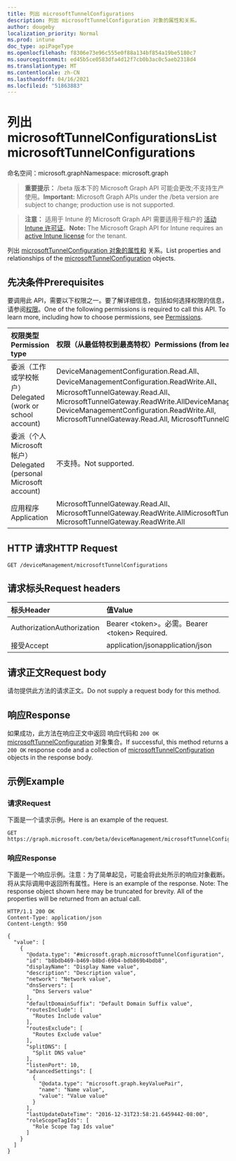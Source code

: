 ```yaml
---
title: 列出 microsoftTunnelConfigurations
description: 列出 microsoftTunnelConfiguration 对象的属性和关系。
author: dougeby
localization_priority: Normal
ms.prod: intune
doc_type: apiPageType
ms.openlocfilehash: f8306e73e96c555e0f88a134bf854a19be5180c7
ms.sourcegitcommit: ed45b5ce0583dfa4d12f7cb0b3ac0c5aeb2318d4
ms.translationtype: MT
ms.contentlocale: zh-CN
ms.lasthandoff: 04/16/2021
ms.locfileid: "51863883"
---
```

# <a name="list-microsofttunnelconfigurations"></a><span data-ttu-id="40f67-103">列出 microsoftTunnelConfigurations</span><span class="sxs-lookup"><span data-stu-id="40f67-103">List microsoftTunnelConfigurations</span></span>

<span data-ttu-id="40f67-104">命名空间：microsoft.graph</span><span class="sxs-lookup"><span data-stu-id="40f67-104">Namespace: microsoft.graph</span></span>

> <span data-ttu-id="40f67-105">**重要提示：** /beta 版本下的 Microsoft Graph API 可能会更改;不支持生产使用。</span><span class="sxs-lookup"><span data-stu-id="40f67-105">**Important:** Microsoft Graph APIs under the /beta version are subject to change; production use is not supported.</span></span>

> <span data-ttu-id="40f67-106">**注意：** 适用于 Intune 的 Microsoft Graph API 需要适用于租户的 [活动 Intune 许可证](https://go.microsoft.com/fwlink/?linkid=839381)。</span><span class="sxs-lookup"><span data-stu-id="40f67-106">**Note:** The Microsoft Graph API for Intune requires an [active Intune license](https://go.microsoft.com/fwlink/?linkid=839381) for the tenant.</span></span>

<span data-ttu-id="40f67-107">列出 [microsoftTunnelConfiguration 对象的属性和](../resources/intune-mstunnel-microsofttunnelconfiguration.md) 关系。</span><span class="sxs-lookup"><span data-stu-id="40f67-107">List properties and relationships of the [microsoftTunnelConfiguration](../resources/intune-mstunnel-microsofttunnelconfiguration.md) objects.</span></span>

## <a name="prerequisites"></a><span data-ttu-id="40f67-108">先决条件</span><span class="sxs-lookup"><span data-stu-id="40f67-108">Prerequisites</span></span>
<span data-ttu-id="40f67-p101">要调用此 API，需要以下权限之一。要了解详细信息，包括如何选择权限的信息，请参阅[权限](/graph/permissions-reference)。</span><span class="sxs-lookup"><span data-stu-id="40f67-p101">One of the following permissions is required to call this API. To learn more, including how to choose permissions, see [Permissions](/graph/permissions-reference).</span></span>

|<span data-ttu-id="40f67-111">权限类型</span><span class="sxs-lookup"><span data-stu-id="40f67-111">Permission type</span></span>|<span data-ttu-id="40f67-112">权限（从最低特权到最高特权）</span><span class="sxs-lookup"><span data-stu-id="40f67-112">Permissions (from least to most privileged)</span></span>|
|:---|:---|
|<span data-ttu-id="40f67-113">委派（工作或学校帐户）</span><span class="sxs-lookup"><span data-stu-id="40f67-113">Delegated (work or school account)</span></span>|<span data-ttu-id="40f67-114">DeviceManagementConfiguration.Read.All、DeviceManagementConfiguration.ReadWrite.All、MicrosoftTunnelGateway.Read.All、MicrosoftTunnelGateway.ReadWrite.All</span><span class="sxs-lookup"><span data-stu-id="40f67-114">DeviceManagementConfiguration.Read.All, DeviceManagementConfiguration.ReadWrite.All, MicrosoftTunnelGateway.Read.All, MicrosoftTunnelGateway.ReadWrite.All</span></span>|
|<span data-ttu-id="40f67-115">委派（个人 Microsoft 帐户）</span><span class="sxs-lookup"><span data-stu-id="40f67-115">Delegated (personal Microsoft account)</span></span>|<span data-ttu-id="40f67-116">不支持。</span><span class="sxs-lookup"><span data-stu-id="40f67-116">Not supported.</span></span>|
|<span data-ttu-id="40f67-117">应用程序</span><span class="sxs-lookup"><span data-stu-id="40f67-117">Application</span></span>|<span data-ttu-id="40f67-118">MicrosoftTunnelGateway.Read.All、MicrosoftTunnelGateway.ReadWrite.All</span><span class="sxs-lookup"><span data-stu-id="40f67-118">MicrosoftTunnelGateway.Read.All, MicrosoftTunnelGateway.ReadWrite.All</span></span>|

## <a name="http-request"></a><span data-ttu-id="40f67-119">HTTP 请求</span><span class="sxs-lookup"><span data-stu-id="40f67-119">HTTP Request</span></span>
<!-- {
  "blockType": "ignored"
}
-->
``` http
GET /deviceManagement/microsoftTunnelConfigurations
```

## <a name="request-headers"></a><span data-ttu-id="40f67-120">请求标头</span><span class="sxs-lookup"><span data-stu-id="40f67-120">Request headers</span></span>
|<span data-ttu-id="40f67-121">标头</span><span class="sxs-lookup"><span data-stu-id="40f67-121">Header</span></span>|<span data-ttu-id="40f67-122">值</span><span class="sxs-lookup"><span data-stu-id="40f67-122">Value</span></span>|
|:---|:---|
|<span data-ttu-id="40f67-123">Authorization</span><span class="sxs-lookup"><span data-stu-id="40f67-123">Authorization</span></span>|<span data-ttu-id="40f67-124">Bearer &lt;token&gt;。必需。</span><span class="sxs-lookup"><span data-stu-id="40f67-124">Bearer &lt;token&gt; Required.</span></span>|
|<span data-ttu-id="40f67-125">接受</span><span class="sxs-lookup"><span data-stu-id="40f67-125">Accept</span></span>|<span data-ttu-id="40f67-126">application/json</span><span class="sxs-lookup"><span data-stu-id="40f67-126">application/json</span></span>|

## <a name="request-body"></a><span data-ttu-id="40f67-127">请求正文</span><span class="sxs-lookup"><span data-stu-id="40f67-127">Request body</span></span>
<span data-ttu-id="40f67-128">请勿提供此方法的请求正文。</span><span class="sxs-lookup"><span data-stu-id="40f67-128">Do not supply a request body for this method.</span></span>

## <a name="response"></a><span data-ttu-id="40f67-129">响应</span><span class="sxs-lookup"><span data-stu-id="40f67-129">Response</span></span>
<span data-ttu-id="40f67-130">如果成功，此方法在响应正文中返回 响应代码和 `200 OK` [microsoftTunnelConfiguration](../resources/intune-mstunnel-microsofttunnelconfiguration.md) 对象集合。</span><span class="sxs-lookup"><span data-stu-id="40f67-130">If successful, this method returns a `200 OK` response code and a collection of [microsoftTunnelConfiguration](../resources/intune-mstunnel-microsofttunnelconfiguration.md) objects in the response body.</span></span>

## <a name="example"></a><span data-ttu-id="40f67-131">示例</span><span class="sxs-lookup"><span data-stu-id="40f67-131">Example</span></span>

### <a name="request"></a><span data-ttu-id="40f67-132">请求</span><span class="sxs-lookup"><span data-stu-id="40f67-132">Request</span></span>
<span data-ttu-id="40f67-133">下面是一个请求示例。</span><span class="sxs-lookup"><span data-stu-id="40f67-133">Here is an example of the request.</span></span>
``` http
GET https://graph.microsoft.com/beta/deviceManagement/microsoftTunnelConfigurations
```

### <a name="response"></a><span data-ttu-id="40f67-134">响应</span><span class="sxs-lookup"><span data-stu-id="40f67-134">Response</span></span>
<span data-ttu-id="40f67-p102">下面是一个响应示例。注意：为了简单起见，可能会将此处所示的响应对象截断。将从实际调用中返回所有属性。</span><span class="sxs-lookup"><span data-stu-id="40f67-p102">Here is an example of the response. Note: The response object shown here may be truncated for brevity. All of the properties will be returned from an actual call.</span></span>
``` http
HTTP/1.1 200 OK
Content-Type: application/json
Content-Length: 950

{
  "value": [
    {
      "@odata.type": "#microsoft.graph.microsoftTunnelConfiguration",
      "id": "b8bdb469-b469-b8bd-69b4-bdb869b4bdb8",
      "displayName": "Display Name value",
      "description": "Description value",
      "network": "Network value",
      "dnsServers": [
        "Dns Servers value"
      ],
      "defaultDomainSuffix": "Default Domain Suffix value",
      "routesInclude": [
        "Routes Include value"
      ],
      "routesExclude": [
        "Routes Exclude value"
      ],
      "splitDNS": [
        "Split DNS value"
      ],
      "listenPort": 10,
      "advancedSettings": [
        {
          "@odata.type": "microsoft.graph.keyValuePair",
          "name": "Name value",
          "value": "Value value"
        }
      ],
      "lastUpdateDateTime": "2016-12-31T23:58:21.6459442-08:00",
      "roleScopeTagIds": [
        "Role Scope Tag Ids value"
      ]
    }
  ]
}
```




